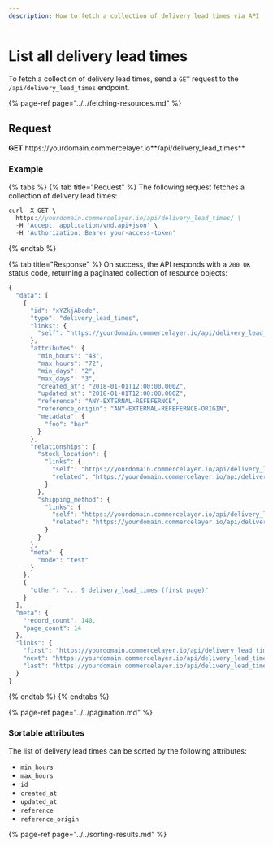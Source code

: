 ```yaml
---
description: How to fetch a collection of delivery lead times via API
---
```


# List all delivery lead times

To fetch a collection of delivery lead times, send a `GET` request to the `/api/delivery_lead_times` endpoint.

{% page-ref page="../../fetching-resources.md" %}

## Request

**GET** https://<i></i>yourdomain.commercelayer.io**/api/delivery_lead_times**

### **Example**

{% tabs %}
{% tab title="Request" %}
The following request fetches a collection of delivery lead times:

```javascript
curl -X GET \
  https://yourdomain.commercelayer.io/api/delivery_lead_times/ \
  -H 'Accept: application/vnd.api+json' \
  -H 'Authorization: Bearer your-access-token'
```
{% endtab %}

{% tab title="Response" %}
On success, the API responds with a `200 OK` status code, returning a paginated collection of resource objects:

```javascript
{
  "data": [
    {
      "id": "xYZkjABcde",
      "type": "delivery_lead_times",
      "links": {
        "self": "https://yourdomain.commercelayer.io/api/delivery_lead_times/xYZkjABcde"
      },
      "attributes": {
        "min_hours": "48",
        "max_hours": "72",
        "min_days": "2",
        "max_days": "3",
        "created_at": "2018-01-01T12:00:00.000Z",
        "updated_at": "2018-01-01T12:00:00.000Z",
        "reference": "ANY-EXTERNAL-REFEFERNCE",
        "reference_origin": "ANY-EXTERNAL-REFEFERNCE-ORIGIN",
        "metadata": {
          "foo": "bar"
        }
      },
      "relationships": {
        "stock_location": {
          "links": {
            "self": "https://yourdomain.commercelayer.io/api/delivery_lead_times/xYZkjABcde/relationships/stock_location",
            "related": "https://yourdomain.commercelayer.io/api/delivery_lead_times/xYZkjABcde/stock_location"
          }
        },
        "shipping_method": {
          "links": {
            "self": "https://yourdomain.commercelayer.io/api/delivery_lead_times/xYZkjABcde/relationships/shipping_method",
            "related": "https://yourdomain.commercelayer.io/api/delivery_lead_times/xYZkjABcde/shipping_method"
          }
        }
      },
      "meta": {
        "mode": "test"
      }
    },
    {
      "other": "... 9 delivery_lead_times (first page)"
    }
  ],
  "meta": {
    "record_count": 140,
    "page_count": 14
  },
  "links": {
    "first": "https://yourdomain.commercelayer.io/api/delivery_lead_times?page[number]=1&page[size]=10",
    "next": "https://yourdomain.commercelayer.io/api/delivery_lead_times?page[number]=2&page[size]=10",
    "last": "https://yourdomain.commercelayer.io/api/delivery_lead_times?page[number]=14&page[size]=10"
  }
}
```
{% endtab %}
{% endtabs %}

{% page-ref page="../../pagination.md" %}

### Sortable attributes

The list of delivery lead times can be sorted by the following attributes:

* `min_hours`
* `max_hours`
* `id`
* `created_at`
* `updated_at`
* `reference`
* `reference_origin`

{% page-ref page="../../sorting-results.md" %}

